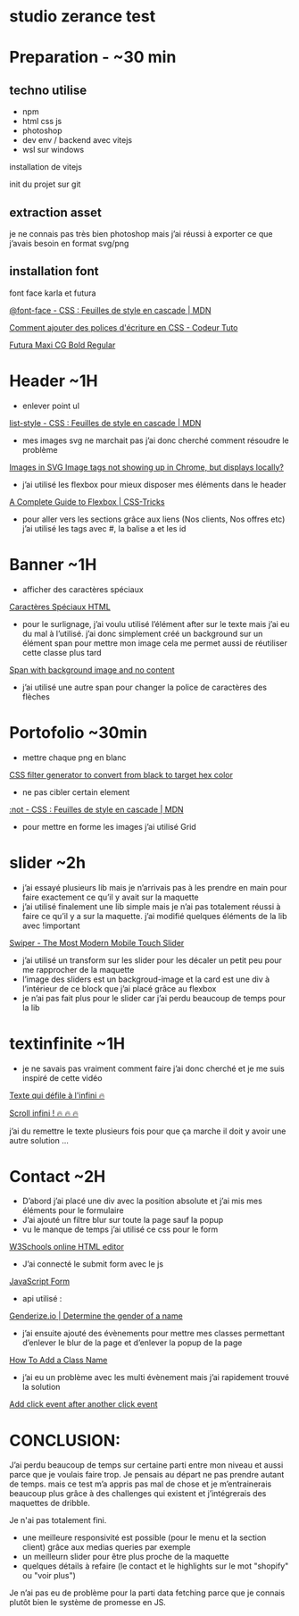 # studio zerance test

# Preparation -  ~30 min

## techno utilise

- npm
- html css js
- photoshop
- dev env / backend avec vitejs
- wsl sur windows

installation de vitejs

init du projet sur git

## extraction asset

je ne connais pas très bien photoshop mais j’ai réussi à exporter ce que j’avais besoin en format svg/png

## installation font

font face karla et futura

[@font-face - CSS : Feuilles de style en cascade | MDN](https://developer.mozilla.org/fr/docs/Web/CSS/@font-face)

[Comment ajouter des polices d'écriture en CSS - Codeur Tuto](https://www.codeur.com/tuto/css/ajouter-police-ecriture-css/)

[Futura Maxi CG Bold Regular](https://fontsgeek.com/fonts/Futura-Maxi-CG-Bold-Regular)

# Header ~1H

- enlever point ul

[list-style - CSS : Feuilles de style en cascade | MDN](https://developer.mozilla.org/fr/docs/Web/CSS/list-style)

- mes images svg ne marchait pas j’ai donc cherché comment résoudre le problème

[Images in SVG Image tags not showing up in Chrome, but displays locally?](https://stackoverflow.com/questions/41195669/images-in-svg-image-tags-not-showing-up-in-chrome-but-displays-locally)

- j’ai utilisé les flexbox pour mieux disposer mes éléments dans le header

[A Complete Guide to Flexbox | CSS-Tricks](https://css-tricks.com/snippets/css/a-guide-to-flexbox/)

- pour aller vers les sections grâce aux liens (Nos clients, Nos offres etc)  j’ai utilisé les tags avec #, la balise a et les id

# Banner ~1H

- afficher des caractères spéciaux

[Caractères Spéciaux HTML](https://www.leptidigital.fr/productivite/caracteres-speciaux-html-2-19297/)

- pour le surlignage, j’ai voulu utilisé l’élément after sur le texte mais j’ai eu du mal à l’utilisé.
j’ai donc simplement créé un background sur un élément span pour mettre mon image
cela me permet aussi de réutiliser cette classe plus tard

[Span with background image and no content](https://stackoverflow.com/questions/4550069/span-with-background-image-and-no-content)

- j’ai utilisé une autre span pour changer la police de caractères des flèches

# Portofolio ~30min

- mettre chaque png en blanc

[CSS filter generator to convert from black to target hex color](https://codepen.io/sosuke/pen/Pjoqqp)

- ne pas cibler certain element

[:not - CSS : Feuilles de style en cascade | MDN](https://developer.mozilla.org/fr/docs/Web/CSS/:not)

- pour mettre en forme les images j’ai utilisé Grid

# slider ~2h

- j’ai essayé plusieurs lib mais je n’arrivais pas à les prendre en main pour faire exactement ce qu’il y avait sur la maquette
- j’ai utilisé finalement une lib simple mais je n’ai pas totalement réussi à faire ce qu’il y a sur la maquette. j’ai modifié quelques éléments de la lib avec !important

[Swiper - The Most Modern Mobile Touch Slider](https://swiperjs.com/)

- j’ai utilisé un transform sur les slider pour les décaler un petit peu pour me rapprocher de la maquette
- l’image des sliders est un backgroud-image et la card est une div à l’intérieur de ce block que j’ai placé grâce au flexbox
- je n’ai pas fait plus pour le slider car j’ai perdu beaucoup de temps pour la lib

# textinfinite ~1H

- je ne savais pas vraiment comment faire j’ai donc cherché et je me suis inspiré de cette vidéo

[Texte qui défile à l'infini 🔥](https://www.youtube.com/watch?v=_Pv6z5Rm2TI)

[Scroll infini ! 🔥 🔥 🔥](https://codepen.io/Ziratsu/pen/MWjqWOa?editors=1100)

j’ai du remettre le texte plusieurs fois pour que ça marche il doit y avoir une autre solution …

# Contact ~2H

- D’abord j’ai placé une div avec la position absolute et j’ai mis mes éléments pour le formulaire
- J’ai ajouté un filtre blur sur toute la page sauf la popup
- vu le manque de temps j’ai utilisé ce css pour le form

[W3Schools online HTML editor](https://www.w3schools.com/css/tryit.asp?filename=trycss_forms)

- J’ai connecté le submit form avec le js

[JavaScript Form](https://www.javascripttutorial.net/javascript-dom/javascript-form/)

- api utilisé :

[Genderize.io | Determine the gender of a name](https://genderize.io/#responses)

- j’ai ensuite ajouté des évènements pour mettre mes classes permettant d’enlever le blur de la page et d’enlever la popup de la page

[How To Add a Class Name](https://www.w3schools.com/howto/howto_js_add_class.asp)

- j’ai eu un problème avec les multi évènement mais j’ai rapidement trouvé la solution

[Add click event after another click event](https://stackoverflow.com/questions/33262256/add-click-event-after-another-click-event)

# CONCLUSION:

J’ai perdu beaucoup de temps sur certaine parti entre mon niveau et aussi parce que je voulais faire trop. Je pensais au départ ne pas prendre autant de temps. mais ce test m’a appris pas mal de chose et je m’entrainerais beaucoup plus grâce à des challenges qui existent et j’intégrerais des maquettes de dribble.

Je n'ai pas totalement fini.
- une meilleure responsivité est possible (pour le menu et la section client) grâce aux medias queries par exemple
- un meilleurn slider pour être plus proche de la maquette
- quelques détails à refaire (le contact et le highlights sur le mot "shopify" ou "voir plus")

Je n’ai pas eu de problème pour la parti data fetching parce que je connais plutôt bien le système de promesse en JS.

